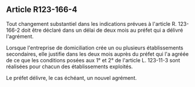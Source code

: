 Article R123-166-4
----
Tout changement substantiel dans les indications prévues à l'article R.
123-166-2 doit être déclaré dans un délai de deux mois au préfet qui a délivré
l'agrément.

Lorsque l'entreprise de domiciliation crée un ou plusieurs établissements
secondaires, elle justifie dans les deux mois auprès du préfet qui l'a agréée de
ce que les conditions posées aux 1° et 2° de l'article L. 123-11-3 sont
réalisées pour chacun des établissements exploités.

Le préfet délivre, le cas échéant, un nouvel agrément.
